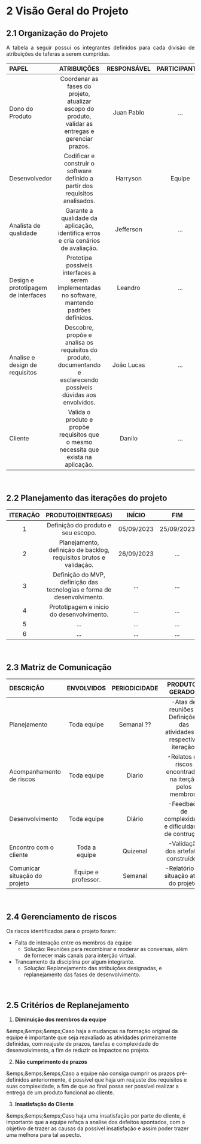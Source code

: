 # 2 Visão Geral do Projeto

## 2.1 Organização do Projeto

<p align = "justify" > A tabela a seguir possui os integrantes definidos para cada divisão de atribuições de taferas a serem cumpridas. <p> 

|            **PAPEL**              |                                       **ATRIBUIÇÕES**                                                            | **RESPONSÁVEL**  | **PARTICIPANTES**  |
|:----------------------------------|:----------------------------------------------------------------------------------------------------------------:|:----------------:|:------------------:|
|Dono do Produto                    | Coordenar as fases do projeto, atualizar escopo do produto, validar as entregas e gerenciar prazos.              |    Juan Pablo    |        ...         |
|Desenvolvedor                      | Codificar e construir o software definido a partir dos requisitos analisados.                                    |Harryson          | Equipe             |
|Analista de qualidade              | Garante a qualidade da aplicação, identifica erros e cria cenários de avaliação.                                 |Jefferson         |...|
|Design e prototipagem de interfaces| Prototipa possiveis interfaces a serem implementadas no software, mantendo padrões definidos.                    |Leandro           |...|
|Analise e design de requisitos     |Descobre, propõe e analisa os requisitos do produto, documentando e esclarecendo possíveis dúvidas aos envolvidos.|João Lucas        |...|
|Cliente                            | Valida o produto e propõe requisitos que o mesmo necessita que exista na aplicação.                              |Danilo            |...|

<br> 

## 2.2 Planejamento das iterações do projeto 


| **ITERAÇÃO**  |                           **PRODUTO(ENTREGAS)**                           | **INÍCIO**      |    **FIM**     |
|:-------------:|:-------------------------------------------------------------------------:|:---------------:|:--------------:|
|1              | Definição do produto e seu escopo.                                        |  05/09/2023     | 25/09/2023     |
|2              | Planejamento, definição de backlog, requisitos brutos e validação.        |  26/09/2023     |...|
|3              | Definição do MVP, definição das tecnologias e forma de desenvolvimento.   | ... |...|
|4              | Prototipagem e inicio do desenvolvimento.                                 | ... |...|
|5              |...|...|...|
|6              |...|...|...|

<br> 

## 2.3 Matriz de Comunicação

|        **DESCRIÇÃO**        |   **ENVOLVIDOS**   | **PERIODICIDADE** |                        **PRODUTOS GERADOS**                          |
|:----------------------------|:------------------:|:-----------------:|:--------------------------------------------------------------------:|
|Planejamento                 | Toda equipe        | Semanal ??        | -Atas de reuniões e Definições das atividades da respectiva iteração.|
|Acompanhamento de riscos     | Toda equipe        | Diario            | -Relatos de riscos encontrados na iterção pelos membros.             |
|Desenvolvimento              | Toda equipe        | Diário            | -Feedback de complexidade e dificuldades de contrução.               |
|Encontro com o cliente       | Toda a equipe      | Quizenal          | -Validação dos artefatos construídos.                                |
|Comunicar situação do projeto| Equipe e professor.| Semanal           | -Relatório da situação atual do projeto.                             | 

<br>

## 2.4 Gerenciamento de riscos

<p align = "justify" > Os riscos identificados para o projeto foram: <p>

- Falta de interação entre os membros da equipe
    - Solução: 
    Reuniões para recombinar e moderar as conversas, além de fornecer mais canais para interção virtual.
- Trancamento da disciplina por algum integrante.
    - Solução:
    Replanejamento das atribuições designadas, e replanejamento das fases de desenvolvimento.

<br>

## 2.5 Critérios de Replanejamento

1. **Diminuição dos membros da equipe**

&emps;&emps;&emps;Caso haja a mudanças na formação original da equipe é importante que seja reavaliado as atividades primeiramente definidas, com reajuste de prazos, tarefas e complexidade do desenvolvimento, a fim de reduzir os impactos no projeto.

2. **Não cumprimento de prazos**

&emps;&emps;&emps;Caso a equipe não consiga cumprir os prazos pré-definidos anteriormente, é possível que haja um reajuste dos requisitos e suas complexidade, a fim de que ao final possa ser possível realizar a entrega de um produto funcional ao cliente.

3. **Insatisfação do Cliente**

&emps;&emps;&emps;Caso haja uma insatisfação por parte do cliente, é importante que a equipe refaça a analise dos defeitos apontados, com o objetivo de trazer as causas da possível insatisfação e assim poder trazer uma melhora para tal aspecto.